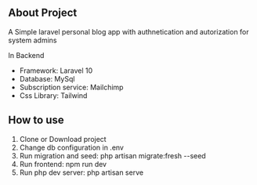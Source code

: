 ## About Project

A Simple laravel personal blog app with authnetication and autorization for system admins

In Backend

-   Framework: Laravel 10
-   Database: MySql
-   Subscription service: Mailchimp
-   Css Library: Tailwind

## How to use

1. Clone or Download project
2. Change db configuration in .env
3. Run migration and seed: php artisan migrate:fresh --seed
4. Run frontend: npm run dev
5. Run php dev server: php artisan serve
